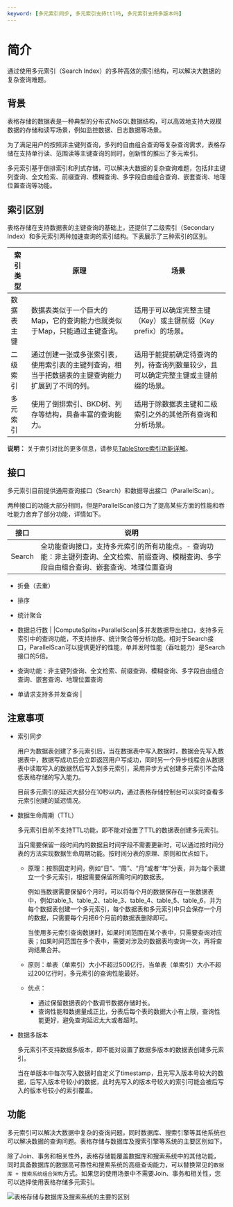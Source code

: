```yaml
---
keyword: [多元索引同步, 多元索引支持ttl吗, 多元索引支持多版本吗]
---
```


# 简介

通过使用多元索引（Search Index）的多种高效的索引结构，可以解决大数据的复杂查询难题。

## 背景

表格存储的数据表是一种典型的分布式NoSQL数据结构，可以高效地支持大规模数据的存储和读写场景，例如监控数据、日志数据等场景。

为了满足用户的按照非主键列查询，多列的自由组合查询等复杂查询需求，表格存储在支持单行读、范围读等主键查询的同时，创新性的推出了多元索引。

多元索引基于倒排索引和列式存储，可以解决大数据的复杂查询难题，包括非主键列查询、全文检索、前缀查询、模糊查询、多字段自由组合查询、嵌套查询、地理位置查询等功能。

## 索引区别

表格存储在支持数据表的主键查询的基础上，还提供了二级索引（Secondary Index）和多元索引两种加速查询的索引结构。下表展示了三种索引的区别。

|索引类型|原理|场景|
|----|--|--|
|数据表主键|数据表类似于一个巨大的Map，它的查询能力也就类似于Map，只能通过主键查询。|适用于可以确定完整主键（Key）或主键前缀（Key prefix）的场景。|
|二级索引|通过创建一张或多张索引表，使用索引表的主键列查询，相当于把数据表的主键查询能力扩展到了不同的列。|适用于能提前确定待查询的列，待查询列数量较少，且可以确定完整主键或主键前缀的场景。|
|多元索引|使用了倒排索引、BKD树、列存等结构，具备丰富的查询能力。|适用于除数据表主键和二级索引之外的其他所有查询和分析场景。|

**说明：** 关于索引对比的更多信息，请参见[TableStore索引功能详解](https://yq.aliyun.com/articles/692837)。

## 接口

多元索引目前提供通用查询接口（Search）和数据导出接口（ParallelScan）。

两种接口的功能大部分相同，但是ParallelScan接口为了提高某些方面的性能和吞吐能力舍弃了部分功能，详情如下。

|接口|说明|
|--|--|
|Search|全功能查询接口，支持多元索引的所有功能点。-   查询功能：非主键列查询、全文检索、前缀查询、模糊查询、多字段自由组合查询、嵌套查询、地理位置查询
-   折叠（去重）
-   排序
-   统计聚合
-   数据总行数 |
|ComputeSplits+ParallelScan|多并发数据导出接口，支持多元索引中的查询功能，不支持排序、统计聚合等分析功能。相对于Search接口，ParallelScan可以提供更好的性能，单并发时性能（吞吐能力）是Search接口的5倍。

-   查询功能：非主键列查询、全文检索、前缀查询、模糊查询、多字段自由组合查询、嵌套查询、地理位置查询
-   单请求支持多并发查询 |

## 注意事项

-   索引同步

    用户为数据表创建了多元索引后，当在数据表中写入数据时，数据会先写入数据表中，数据写成功后会立即返回用户写成功，同时另一个异步线程会从数据表中读取写入的数据然后写入到多元索引，采用异步方式创建多元索引不会降低表格存储的写入能力。

    目前多元索引的延迟大部分在10秒以内，通过表格存储控制台可以实时查看多元索引创建的延迟情况。

-   数据生命周期（TTL）

    多元索引目前不支持TTL功能，即不能对设置了TTL的数据表创建多元索引。

    当只需要保留一段时间内的数据且时间字段不需要更新时，可以通过按时间分表的方法实现数据生命周期功能。按时间分表的原理、原则和优点如下。

    -   原理：按照固定时间，例如“日”、“周”、“月”或者“年”分表，并为每个表建立一个多元索引，根据需要保留所需时间的数据表。

        例如当数据需要保留6个月时，可以将每个月的数据保存在一张数据表中，例如table\_1、table\_2、table\_3、table\_4、table\_5、table\_6，并为每个数据表创建一个多元索引，每个数据表和多元索引中只会保存一个月的数据，只需要每个月把6个月前的数据表删除即可。

        当使用多元索引查询数据时，如果时间范围在某个表中，只需要查询对应表；如果时间范围在多个表中，需要对涉及的数据表均查询一次，再将查询结果合并。

    -   原则：单表（单索引）大小不超过500亿行，当单表（单索引）大小不超过200亿行时，多元索引的查询性能最好。
    -   优点：
        -   通过保留数据表的个数调节数据存储时长。
        -   查询性能和数据量成正比，分表后每个表的数据大小有上限，查询性能更好，避免查询延迟太大或者超时。
-   数据多版本

    多元索引不支持数据多版本，即不能对设置了数据多版本的数据表创建多元索引。

    当在单版本中每次写入数据时自定义了timestamp，且先写入版本号较大的数据，后写入版本号较小的数据，此时先写入的版本号较大的索引可能会被后写入的版本号较小的索引覆盖。


## 功能

多元索引可以解决大数据中复杂的查询问题，同时数据库、搜索引擎等其他系统也可以解决数据的查询问题。表格存储与数据库及搜索引擎等系统的主要区别如下。

除了Join、事务和相关性外，表格存储能覆盖数据库和搜索系统中的其他功能，同时具备数据库的数据高可靠性和搜索系统的高级查询能力，可以替换常见的`数据库 + 搜索系统组合架构`方式。如果您的使用场景中不需要Join、事务和相关性，您可以选择使用表格存储多元索引。

![表格存储与数据库及搜索系统的主要的区别](https://static-aliyun-doc.oss-accelerate.aliyuncs.com/assets/img/zh-CN/8202219951/p45919.png)

